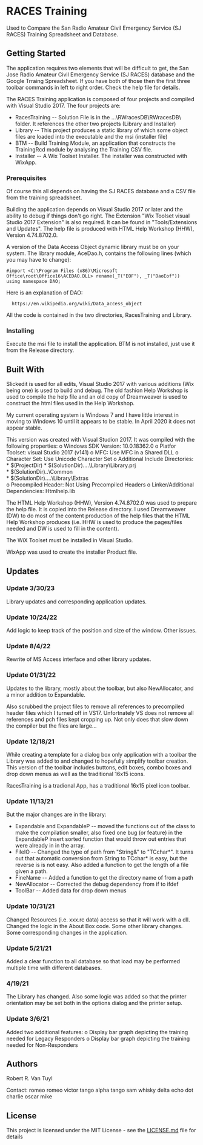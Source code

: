 # RACES Training

 Used to Compare the San Radio Amateur Civil Emergency Service (SJ RACES) Training Spreadsheet and
 Database.

## Getting Started

The application requires two elements that will be difficult to get, the San Jose Radio Amateur Civil
Emergency Service (SJ RACES) database and the Google Trraing Spreadsheet.  If you have both of those then
the first three toolbar commands in left to right order.  Check the help file for details.

The RACES Training application is composed of four projects and compiled with Visual Studio 2017.
The four projects are:
  - RacesTraining -- Solution File is in the ...\RWracesDB\RWracesDB\ folder.  It references the other two
    projects (Library and Installer)
  - Library -- This project produces a static library of which some object files are loaded into
    the executable and the msi (installer file)
  - BTM -- Build Training Module, an application that constructs the TrainingRcd module by analysing the
    Training CSV file.
  - Installer -- A Wix Toolset Installer.  The installer was constructed with WixApp.

### Prerequisites

Of course this all depends on having the SJ RACES database and a CSV file from the training spreadsheet.

Building the application depends on Visual Studio 2017 or later and the ability to
debug if things don't go right.  The Extension "Wix Toolset visual Studio 2017 Extension" is also
required.  It can be found in "Tools/Extensions and Updates".  The help file is produced with
HTML Help Workshop (HHW), Version 4.74.8702.0.

A version of the Data Access Object dynamic library must be on your system.  The library module,
AceDao.h, contains the following lines (which you may have to change):
```
#import <C:\Program Files (x86)\Microsoft Office\root\Office16\ACEDAO.DLL> rename(_T("EOF"), _T("DaoEof"))
using namespace DAO;
```
Here is an explanation of DAO:
```
  https://en.wikipedia.org/wiki/Data_access_object
```

All the code is contained in the two directories, RacesTraining and Library.

### Installing

Execute the msi file to install the application.  BTM is not installed, just use it from the Release
directory.


## Built With

Slickedit is used for all edits, Visual Studio 2017 with various additions (Wix being one) is used to
build and debug.  The old fashion Help Workshop is used to compile the help file and an old copy of
Dreamweaver is used to construct the html files used in the Help Workshop.

My current operating system is Windows 7 and I have little interest in moving to Windows 10 until it
appears to be stable.  In April 2020 it does not appear stable.

This version was created with Visual Studion 2017.  It was compiled with the following properties:
  o Windows SDK Version: 10.0.18362.0
  o Platfor Toolset: visual Studio 2017 (v141)
  o MFC: Use MFC in a Shared DLL
  o Character Set:  Use Unicode Character Set
  o Additional Include Directories:
    * $(ProjectDir)
    * $(SolutionDir)..\..\Library\Library.prj\
    * $(SolutionDir)..\Common\
    * $(SolutionDir)..\..\Library\Extras\
  o  Precompiled Header:  Not Using Precompiled Headers
  o  Linker/Additional Dependencies:  Htmlhelp.lib

The HTML Help Workshop (HHW), Version 4.74.8702.0 was used to prepare the help file.  It is
copied into the Release directory.  I used Dreamweaver (DW) to do most of the content production of the
help files that the HTML Help Workshop produces (i.e. HHW is used to produce the pages/files needed
and DW is used to fill in the content).

The WiX Toolset must be installed in Visual Studio.

WixApp was used to create the installer Product file.

## Updates

### Update 3/30/23

Library updates and corresponding application updates.

### Update 10/24/22

Add logic to keep track of the position and size of the window.  Other issues.

### Update 8/4/22

Rewrite of MS Access interface and other library updates.

### Update 01/31/22

Updates to the library, mostly about the toolbar, but also NewAllocator, and a minor addition to
Expandable.

Also scrubbed the project files to remove all references to precompiled header files which I turned off
in VS17.  Unfortnately VS does not remove all references and pch files kept cropping up.  Not only does
that slow down the compiler but the files are large...

### Update 12/18/21

While creating a template for a dialog box only application with a toolbar the Library was added to and
changed to hopefully simplify toolbar creation.  This version of the toolbar includes buttons, edit boxes,
combo boxes and drop down menus as well as the traditional 16x15 icons.

RacesTraining is a tradional App, has a traditional 16x15 pixel icon toolbar.

### Update 11/13/21

But the major changes are in the library:

  - Expandable and ExpandableP -- moved the functions out of the class to make the compilation smaller,
also fixed one bug (or feature) in the ExpandableP insert sorted function that would throw out entries
that were already in in the array.
  - FileIO -- Changed the type of path from "String&" to "TCchar*".  It turns out that automatic
conversion from String to TCchar* is easy, but the reverse is is not easy.  Also added a function to
get the length of a file given a path.
  - FineName -- Added a function to get the directory name of from a path
  - NewAllocator -- Corrected the debug dependency from if to ifdef
  - ToolBar -- Added data for drop down menus

### Update 10/31/21

Changed Resources (i.e. xxx.rc data) access so that it will work with a dll.  Changed the logic in the
About Box code.  Some other library changes.  Some corresponding changes in the application.

### Update 5/21/21

Added a clear function to all database so that load may be performed multiple time with different
databases.

### 4/19/21

The Library has changed.  Also some logic was added so that the printer orientation may be set both in
the options dialog and the printer setup.

### Update 3/6/21

Added two additional features:
  o Display bar graph depicting the training needed for Legacy Responders
  o Display bar graph depicting the training needed for Non-Responders

## Authors

Robert R. Van Tuyl

Contact:  romeo romeo victor tango alpha tango sam whisky delta echo dot charlie oscar mike

## License

 This project is licensed under the MIT License - see the [LICENSE.md](LICENSE.md) file for details


